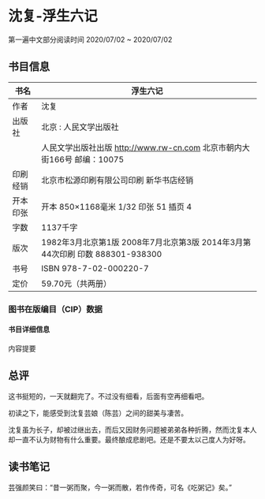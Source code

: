 # 沈复-浮生六记 

第一遍中文部分阅读时间 2020/07/02 ~ 2020/07/02


## 书目信息

| 书名     | 浮生六记                                                     |
| -------- | ------------------------------------------------------------ |
| 作者     | 沈复                                                         |
| 出版社   | 北京 : 人民文学出版社                                        |
|          | 人民文学出版社出版 http://www.rw-cn.com 北京市朝内大街166号 邮编：10075 |
| 印刷经销 | 北京市松源印刷有限公司印刷 新华书店经销                      |
| 开本印张 | 开本 850×1168毫米 1/32 印张 51 插页 4                        |
| 字数     | 1137千字                                                     |
| 版次     | 1982年3月北京第1版 2008年7月北京第3版 2014年3月第44次印刷 印数 888301-938300 |
| 书号     | ISBN 978-7-02-000220-7                                       |
| 定价     | 59.70元（共两册）                                            |

###  图书在版编目（CIP）数据

 

#### 书目详细信息

 内容提要	  

## 总评

这书挺短的，一天就翻完了。不过没有细看，后面有空再细看吧。

初读之下，能感受到沈复芸娘（陈芸）之间的甜美与凄苦。

沈复虽为长子，却被过继出去，而后又因财务问题被弟弟各种折腾，然而沈复本人却一直不认为财物有什么重要。最终酿成悲剧吧。还是不要太以己度人为好呀。

## 读书笔记

 芸强颜笑曰：“昔一粥而聚，今一粥而散，若作传奇，可名《吃粥记》矣。”

 